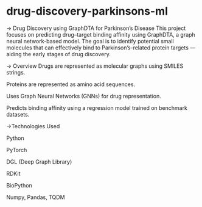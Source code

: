 # drug-discovery-parkinsons-ml
-> Drug Discovery using GraphDTA for Parkinson’s Disease
This project focuses on predicting drug–target binding affinity using GraphDTA, a graph neural network-based model. The goal is to identify potential small molecules that can effectively bind to Parkinson’s-related protein targets — aiding the early stages of drug discovery.

-> Overview
Drugs are represented as molecular graphs using SMILES strings.

Proteins are represented as amino acid sequences.

Uses Graph Neural Networks (GNNs) for drug representation.

Predicts binding affinity using a regression model trained on benchmark datasets.

->Technologies Used

Python

PyTorch

DGL (Deep Graph Library)

RDKit

BioPython

Numpy, Pandas, TQDM

